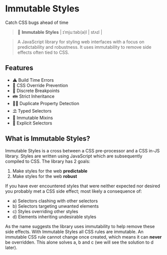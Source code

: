 # Immutable Styles
Catch CSS bugs ahead of time

> 📖 **Immutable Styles** | ɪˈmjuːtəb(ə)l | stʌɪl |

> A JavaScript library for styling web interfaces with a focus on predictability and robustness. It uses immutability to remove side effects often tied to CSS.

## Features

- ⚠️ Build Time Errors
- 🚫 CSS Override Prevention
- 📱 Discrete Breakpoints
- 👪 Strict Inheritance
- 🕵🏻 Duplicate Property Detection
- ⛱️ Typed Selectors
- 🗿 Immutable Mixins
- 🏹 Explicit Selectors

## What is Immutable Styles?

Immutable Styles is a cross between a CSS pre-processor and a CSS in-JS library. Styles are written using JavaScript which are subsequently compiled to CSS. The library has 2 goals:

1. Make styles for the web **predictable**
2. Make styles for the web **robust**

If you have ever encountered styles that were neither expected nor desired you probably met a CSS side effect; most likely a consequence of:

- a) Selectors clashing with other selectors
- b) Selectors targeting unwanted elements
- c) Styles overriding other styles
- d) Elements inheriting undesirable styles

As the name suggests the library uses immutability to help remove these side effects. With Immutable Styles all CSS rules are immutable. An immutable CSS rule cannot change once created, which means it can **never** be overridden. This alone solves a, b and c (we will see the solution to d later).